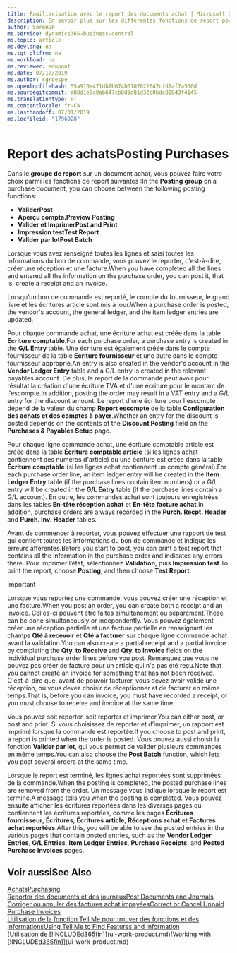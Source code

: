 ```yaml
---
title: Familiarisation avec le report des documents achat | Microsoft Docs
description: En savoir plus sur les différentes fonctions de report pour reporter des documents achat et comment mettre à jour les documents reportés.
author: SorenGP
ms.service: dynamics365-business-central
ms.topic: article
ms.devlang: na
ms.tgt_pltfrm: na
ms.workload: na
ms.reviewer: edupont
ms.date: 07/17/2019
ms.author: sgroespe
ms.openlocfilehash: 55a910e471db7b674b0107022647cfd7af7a500d
ms.sourcegitcommit: a88d1e9c0ab647cb8d9d81d32c0bdc82843f4145
ms.translationtype: HT
ms.contentlocale: fr-CA
ms.lasthandoff: 07/31/2019
ms.locfileid: "1796928"
---
```

# <a name="posting-purchases"></a><span data-ttu-id="88976-103">Report des achats</span><span class="sxs-lookup"><span data-stu-id="88976-103">Posting Purchases</span></span>
<span data-ttu-id="88976-104">Dans le **groupe de report** sur un document achat, vous pouvez faire votre choix parmi les fonctions de report suivantes :</span><span class="sxs-lookup"><span data-stu-id="88976-104">In the **Posting group** on a purchase document, you can choose between the following posting functions:</span></span>

* <span data-ttu-id="88976-105">**Valider**</span><span class="sxs-lookup"><span data-stu-id="88976-105">**Post**</span></span>
* <span data-ttu-id="88976-106">**Aperçu compta.**</span><span class="sxs-lookup"><span data-stu-id="88976-106">**Preview Posting**</span></span>
* <span data-ttu-id="88976-107">**Valider et Imprimer**</span><span class="sxs-lookup"><span data-stu-id="88976-107">**Post and Print**</span></span>
* <span data-ttu-id="88976-108">**Impression test**</span><span class="sxs-lookup"><span data-stu-id="88976-108">**Test Report**</span></span>
* <span data-ttu-id="88976-109">**Valider par lot**</span><span class="sxs-lookup"><span data-stu-id="88976-109">**Post Batch**</span></span>

<span data-ttu-id="88976-110">Lorsque vous avez renseigné toutes les lignes et saisi toutes les informations du bon de commande, vous pouvez le reporter, c'est-à-dire, créer une réception et une facture.</span><span class="sxs-lookup"><span data-stu-id="88976-110">When you have completed all the lines and entered all the information on the purchase order, you can post it, that is, create a receipt and an invoice.</span></span>

<span data-ttu-id="88976-111">Lorsqu’un bon de commande est reporté, le compte du fournisseur, le grand livre et les écritures article sont mis à jour.</span><span class="sxs-lookup"><span data-stu-id="88976-111">When a purchase order is posted, the vendor's account, the general ledger, and the item ledger entries are updated.</span></span>

<span data-ttu-id="88976-112">Pour chaque commande achat, une écriture achat est créée dans la table **Ecriture comptable**.</span><span class="sxs-lookup"><span data-stu-id="88976-112">For each purchase order, a purchase entry is created in the **G/L Entry** table.</span></span> <span data-ttu-id="88976-113">Une écriture est également créée dans le compte fournisseur de la table **Ecriture fournisseur** et une autre dans le compte fournisseur approprié.</span><span class="sxs-lookup"><span data-stu-id="88976-113">An entry is also created in the vendor's account in the **Vendor Ledger Entry** table and a G/L entry is created in the relevant payables account.</span></span> <span data-ttu-id="88976-114">De plus, le report de la commande peut avoir pour résultat la création d'une écriture TVA et d'une écriture pour le montant de l'escompte.</span><span class="sxs-lookup"><span data-stu-id="88976-114">In addition, posting the order may result in a VAT entry and a G/L entry for the discount amount.</span></span> <span data-ttu-id="88976-115">Le report d'une écriture pour l'escompte dépend de la valeur du champ **Report escompte** de la table **Configuration des achats et des comptes à payer**.</span><span class="sxs-lookup"><span data-stu-id="88976-115">Whether an entry for the discount is posted depends on the contents of the **Discount Posting** field on the **Purchases & Payables Setup** page.</span></span>

<span data-ttu-id="88976-116">Pour chaque ligne commande achat, une écriture comptable article est créée dans la table **Écriture comptable article** (si les lignes achat contiennent des numéros d'article) ou une écriture est créée dans la table **Écriture comptable** (si les lignes achat contiennent un compte général).</span><span class="sxs-lookup"><span data-stu-id="88976-116">For each purchase order line, an item ledger entry will be created in the **Item Ledger Entry** table (if the purchase lines contain item numbers) or a G/L entry will be created in the **G/L Entry** table (if the purchase lines contain a G/L account).</span></span> <span data-ttu-id="88976-117">En outre, les commandes achat sont toujours enregistrées dans les tables **En-tête réception achat** et **En-tête facture achat**.</span><span class="sxs-lookup"><span data-stu-id="88976-117">In addition, purchase orders are always recorded in the **Purch. Recpt. Header** and **Purch. Inv. Header** tables.</span></span>

<span data-ttu-id="88976-118">Avant de commencer à reporter, vous pouvez effectuer une rapport de test qui contient toutes les informations du bon de commande et indique les erreurs afférentes.</span><span class="sxs-lookup"><span data-stu-id="88976-118">Before you start to post, you can print a test report that contains all the information in the purchase order and indicates any errors there.</span></span> <span data-ttu-id="88976-119">Pour imprimer l’état, sélectionnez **Validation**, puis **Impression test**.</span><span class="sxs-lookup"><span data-stu-id="88976-119">To print the report, choose **Posting**, and then choose **Test Report**.</span></span>

> [!IMPORTANT]  
>   <span data-ttu-id="88976-120">Lorsque vous reportez une commande, vous pouvez créer une réception et une facture.</span><span class="sxs-lookup"><span data-stu-id="88976-120">When you post an order, you can create both a receipt and an invoice.</span></span> <span data-ttu-id="88976-121">Celles-ci peuvent être faites simultanément ou séparément.</span><span class="sxs-lookup"><span data-stu-id="88976-121">These can be done simultaneously or independently.</span></span> <span data-ttu-id="88976-122">Vous pouvez également créer une réception partielle et une facture partielle en renseignant les champs **Qté à recevoir** et **Qté à facturer** sur chaque ligne commande achat avant la validation.</span><span class="sxs-lookup"><span data-stu-id="88976-122">You can also create a partial receipt and a partial invoice by completing the **Qty. to Receive** and **Qty. to Invoice** fields on the individual purchase order lines before you post.</span></span> <span data-ttu-id="88976-123">Remarquez que vous ne pouvez pas créer de facture pour un article qui n'a pas été reçu.</span><span class="sxs-lookup"><span data-stu-id="88976-123">Note that you cannot create an invoice for something that has not been received.</span></span> <span data-ttu-id="88976-124">C'est-à-dire que, avant de pouvoir facturer, vous devez avoir validé une réception, ou vous devez choisir de réceptionner et de facturer en même temps.</span><span class="sxs-lookup"><span data-stu-id="88976-124">That is, before you can invoice, you must have recorded a receipt, or you must choose to receive and invoice at the same time.</span></span>

<span data-ttu-id="88976-125">Vous pouvez soit reporter, soit reporter et imprimer.</span><span class="sxs-lookup"><span data-stu-id="88976-125">You can either post, or post and print.</span></span> <span data-ttu-id="88976-126">Si vous choisissez de reporter et d’imprimer, un rapport est imprimé lorsque la commande est reportée.</span><span class="sxs-lookup"><span data-stu-id="88976-126">If you choose to post and print, a report is printed when the order is posted.</span></span> <span data-ttu-id="88976-127">Vous pouvez aussi choisir la fonction **Valider par lot**, qui vous permet de valider plusieurs commandes en même temps.</span><span class="sxs-lookup"><span data-stu-id="88976-127">You can also choose the **Post Batch** function, which lets you post several orders at the same time.</span></span>

<span data-ttu-id="88976-128">Lorsque le report est terminé, les lignes achat reportées sont supprimées de la commande.</span><span class="sxs-lookup"><span data-stu-id="88976-128">When the posting is completed, the posted purchase lines are removed from the order.</span></span> <span data-ttu-id="88976-129">Un message vous indique lorsque le report est terminé.</span><span class="sxs-lookup"><span data-stu-id="88976-129">A message tells you when the posting is completed.</span></span> <span data-ttu-id="88976-130">Vous pouvez ensuite afficher les écritures reportées dans les diverses pages qui contiennent les écritures reportées, comme les pages **Écritures fournisseur**, **Écritures**, **Écritures article**, **Réceptions achat** et **Factures achat reportées**.</span><span class="sxs-lookup"><span data-stu-id="88976-130">After this, you will be able to see the posted entries in the various pages that contain posted entries, such as the **Vendor Ledger Entries**, **G/L Entries**, **Item Ledger Entries**, **Purchase Receipts**, and **Posted Purchase Invoices** pages.</span></span>

## <a name="see-also"></a><span data-ttu-id="88976-131">Voir aussi</span><span class="sxs-lookup"><span data-stu-id="88976-131">See Also</span></span>

[<span data-ttu-id="88976-132">Achats</span><span class="sxs-lookup"><span data-stu-id="88976-132">Purchasing</span></span>](purchasing-manage-purchasing.md)  
[<span data-ttu-id="88976-133">Reporter des documents et des journaux</span><span class="sxs-lookup"><span data-stu-id="88976-133">Post Documents and Journals</span></span>](ui-post-documents-journals.md)  
[<span data-ttu-id="88976-134">Corriger ou annuler des factures achat impayées</span><span class="sxs-lookup"><span data-stu-id="88976-134">Correct or Cancel Unpaid Purchase Invoices</span></span>](purchasing-how-correct-cancel-unpaid-purchase-invoices.md)  
[<span data-ttu-id="88976-135">Utilisation de la fonction Tell Me pour trouver des fonctions et des informations</span><span class="sxs-lookup"><span data-stu-id="88976-135">Using Tell Me to Find Features and Information</span></span>](ui-search.md)  
<span data-ttu-id="88976-136">[Utilisation de [!INCLUDE[d365fin](includes/d365fin_md.md)]](ui-work-product.md)</span><span class="sxs-lookup"><span data-stu-id="88976-136">[Working with [!INCLUDE[d365fin](includes/d365fin_md.md)]](ui-work-product.md)</span></span>
